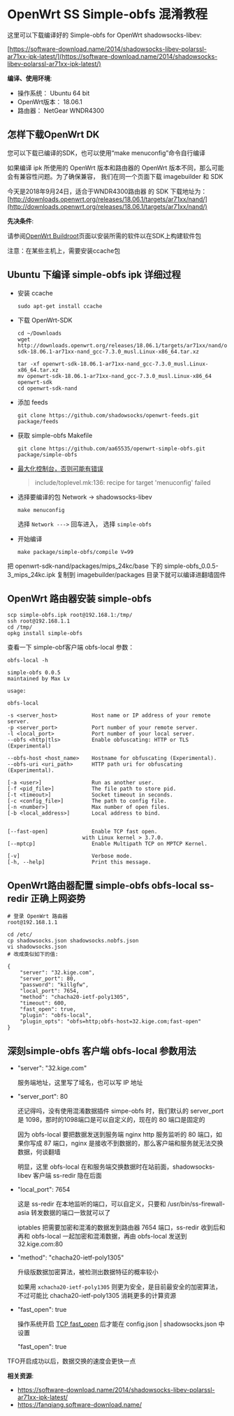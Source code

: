 OpenWrt SS Simple-obfs 混淆教程
==============================

这里可以下载编译好的 Simple-obfs for OpenWrt shadowsocks-libev:

[https://software-download.name/2014/shadowsocks-libev-polarssl-ar71xx-ipk-latest/](https://software-download.name/2014/shadowsocks-libev-polarssl-ar71xx-ipk-latest/)

**编译、使用环境**:

- 操作系统： Ubuntu 64 bit
- OpenWrt版本： 18.06.1
- 路由器： NetGear WNDR4300

怎样下载OpenWrt DK
-------------

您可以下载已编译的SDK，也可以使用“make menuconfig”命令自行编译

如果编译 ipk 所使用的 OpenWrt 版本和路由器的 OpenWrt 版本不同，那么可能会有兼容性问题。为了确保兼容， 我们在同一个页面下载 imagebuilder 和 SDK

今天是2018年9月24日，适合于WNDR4300路由器 的 SDK 下载地址为：
[http://downloads.openwrt.org/releases/18.06.1/targets/ar71xx/nand/](http://downloads.openwrt.org/releases/18.06.1/targets/ar71xx/nand/)

**先决条件**:

请参阅[OpenWrt Buildroot](https://openwrt.org/docs/guide-developer/build-system/install-buildsystem)页面以安装所需的软件以在SDK上构建软件包

注意：在某些主机上，需要安装ccache包

Ubuntu 下编译 simple-obfs ipk 详细过程
-----------

- 安装 ccache

      sudo apt-get install ccache

- 下载 OpenWrt-SDK

      cd ~/Downloads
      wget http://downloads.openwrt.org/releases/18.06.1/targets/ar71xx/nand/openwrt-sdk-18.06.1-ar71xx-nand_gcc-7.3.0_musl.Linux-x86_64.tar.xz

      tar -xf openwrt-sdk-18.06.1-ar71xx-nand_gcc-7.3.0_musl.Linux-x86_64.tar.xz
      mv openwrt-sdk-18.06.1-ar71xx-nand_gcc-7.3.0_musl.Linux-x86_64 openwrt-sdk
      cd openwrt-sdk-nand

- 添加 feeds

      git clone https://github.com/shadowsocks/openwrt-feeds.git package/feeds

- 获取 simple-obfs Makefile

      git clone https://github.com/aa65535/openwrt-simple-obfs.git package/simple-obfs

- [最大化控制台，否则可能有错误](http://boriscoding.blogspot.com/2018/03/tinkering-openwrt-4-make-config.html)

    > include/toplevel.mk:136: recipe for target 'menuconfig' failed

- 选择要编译的包 Network -> shadowsocks-libev

      make menuconfig

    选择 `Network --->` 回车进入， 选择 `simple-obfs`

- 开始编译

      make package/simple-obfs/compile V=99

把 openwrt-sdk-nand/packages/mips_24kc/base 下的 simple-obfs_0.0.5-3_mips_24kc.ipk 复制到 imagebuilder/packages 目录下就可以编译进翻墙固件

OpenWrt 路由器安装 simple-obfs
--------------------

    scp simple-obfs.ipk root@192.168.1:/tmp/
    ssh root@192.168.1.1
    cd /tmp/
    opkg install simple-obfs

查看一下 simple-obf客户端 obfs-local 参数：

    obfs-local -h

    simple-obfs 0.0.5
    maintained by Max Lv

    usage:

    obfs-local

    -s <server_host>           Host name or IP address of your remote server.
    -p <server_port>           Port number of your remote server.
    -l <local_port>            Port number of your local server.
    --obfs <http|tls>          Enable obfuscating: HTTP or TLS (Experimental)

    --obfs-host <host_name>    Hostname for obfuscating (Experimental).
    --obfs-uri <uri_path>      HTTP path uri for obfuscating (Experimental).

    [-a <user>]                Run as another user.
    [-f <pid_file>]            The file path to store pid.
    [-t <timeout>]             Socket timeout in seconds.
    [-c <config_file>]         The path to config file.
    [-n <number>]              Max number of open files.
    [-b <local_address>]       Local address to bind.


    [--fast-open]              Enable TCP fast open.
                            with Linux kernel > 3.7.0.
    [--mptcp]                  Enable Multipath TCP on MPTCP Kernel.

    [-v]                       Verbose mode.
    [-h, --help]               Print this message.

OpenWrt路由器配置 simple-obfs obfs-local ss-redir 正确上网姿势
-------------------------------------------------

    # 登录 OpenWrt 路由器
    root@192.168.1.1

    cd /etc/
    cp shadowsocks.json shadowsocks.nobfs.json
    vi shadowsocks.json
    # 改成类似如下的值:

    {
        "server": "32.kige.com",
        "server_port": 80,
        "password": "killgfw",
        "local_port": 7654,
        "method": "chacha20-ietf-poly1305",
        "timeout": 600,
        "fast_open": true,
        "plugin": "obfs-local",
        "plugin_opts": "obfs=http;obfs-host=32.kige.com;fast-open"
    }

深刻simple-obfs 客户端 obfs-local 参数用法
--------------

- "server": "32.kige.com"

    服务端地址，这里写了域名，也可以写 IP 地址

- "server_port": 80

    还记得吗，没有使用混淆数据插件 simpe-obfs 时，我们默认的 server_port 是 1098，那时的1098端口是可以自定义的，现在的 80 端口是固定的

    因为 obfs-local 要把数据发送到服务端 nginx http 服务监听的 80 端口，如果你写成 87 端口，nginx 是接收不到数据的，那么客户端和服务就无法交换数据，何谈翻墙

    明显，这里  obfs-local 在和服务端交换数据时在站前面，shadowsocks-libev 客户端 ss-redir 隐在后面

- "local_port": 7654

   这是 ss-redir 在本地监听的端口，可以自定义，只要和 /usr/bin/ss-firewall-asia  转发数据的端口一致就可以了

   iptables 把需要加密和混淆的数据发到路由器 7654 端口，ss-redir 收到后和再和 obfs-local 一起加密和混淆数据，再由 obfs-local 发送到 32.kige.com:80

- "method": "chacha20-ietf-poly1305"

    升级版数据加密算法，被检测出数据特征的概率较小

    如果用 `xchacha20-ietf-poly1305` 则更为安全，是目前最安全的加密算法，不过可能比 chacha20-ietf-poly1305 消耗更多的计算资源

- "fast_open": true

   操作系统开启 [TCP fast_open](06.01.md) 后才能在 config.json | shadowsocks.json 中设置

    "fast_open": true

TFO开启成功以后，数据交换的速度会更快一点

**相关资源**:

- <https://software-download.name/2014/shadowsocks-libev-polarssl-ar71xx-ipk-latest/>
- <https://fanqiang.software-download.name/>